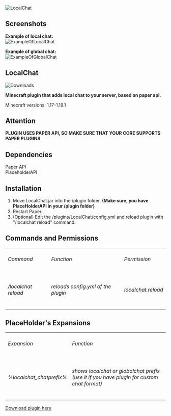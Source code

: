 
![LocalChat](https://media.discordapp.net/attachments/695563421491396728/991137675815952404/LocalChat.png)

<h2>Screenshots</h2>

**Example of local chat:**\
![ExampleOfLocalChat](https://media.discordapp.net/attachments/695563421491396728/991416773591179274/ExampleOfLocalChat.png)

**Example of global chat:**\
![ExampleOfGlobalChat](https://media.discordapp.net/attachments/695563421491396728/991416779597422662/ExampleOfGlobalChat.png)

<h2>LocalChat</h2>

![Downloads](https://img.shields.io/github/downloads/Niron3206/LocalChat/v1.1/total?style=flat-square)

**Minecraft plugin that adds local chat to your server, based on paper api.**

Minecraft versions: 1.17-1.19.1

<h2>Attention</h2>

**PLUGIN USES PAPER API, SO MAKE SURE THAT YOUR CORE SUPPORTS PAPER PLUGINS** 

<h2>Dependencies</h2>

Paper API\
PlaceholderAPI

<h2>Installation</h2>

1. Move LocalChat.jar into the /plugin folder. **(Make sure, you have PlaceHolderAPI in your /plugin folder)**
2. Restart Paper.
3. (Optional) Edit the /plugins/LocalChat/config.yml and reload plugin with "/localchat reload" command.

<h2>Commands and Permissions</h2>

<table>
    <tbody>
        <tr>
			<td> <h6>Command</h6> </td>
			<td> <h6>Function</h6> </td>
			<td> <h6>Permission</h6> </td>
		</tr>
        <tr>
			<td> <h6>/localchat reload</h6> </td>
			<td> <h6>reloads config.yml of the plugin</h6> </td>
			<td> <h6>localchat.reload</h6> </td>
		</tr>
    </tbody>
</table>

<h2>PlaceHolder's Expansions</h2>

<table>
    <tbody>
        <tr>
			<td> <h6>Expansion</h6> </td>
			<td> <h6>Function</h6> </td>
		</tr>
        <tr>
			<td> <h6>%localchat_chatprefix%</h6> </td>
			<td> <h6>shows localchat or globalchat prefix (use it if you have plugin for custom chat format)</h6> </td>
		</tr>
    </tbody>
</table>

<a href="https://github.com/Niron3206/LocalChat/releases/tag/v1.1">Download plugin here</a>
